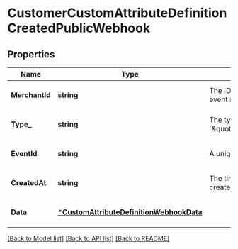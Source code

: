 # CustomerCustomAttributeDefinitionCreatedPublicWebhook

## Properties
Name | Type | Description | Notes
------------ | ------------- | ------------- | -------------
**MerchantId** | **string** | The ID of the seller associated with the event that triggered the event notification. | [optional] [default to null]
**Type_** | **string** | The type of this event. The value is &#x60;\&quot;customer.custom_attribute_definition.public.created\&quot;&#x60;. | [optional] [default to null]
**EventId** | **string** | A unique ID for the event notification. | [optional] [default to null]
**CreatedAt** | **string** | The timestamp that indicates when the event notification was created, in RFC 3339 format. | [optional] [default to null]
**Data** | [***CustomAttributeDefinitionWebhookData**](CustomAttributeDefinitionWebhookData.md) |  | [optional] [default to null]

[[Back to Model list]](../README.md#documentation-for-models) [[Back to API list]](../README.md#documentation-for-api-endpoints) [[Back to README]](../README.md)

